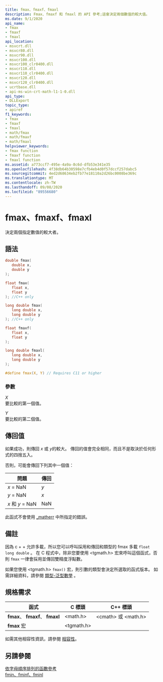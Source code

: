 ```yaml
---
title: fmax、fmaxf、fmaxl
description: Fmax、fmaxf 和 fmaxl 的 API 參考;這會決定兩個數值的較大值。
ms.date: 9/1/2020
api_name:
- fmax
- fmaxf
- fmaxl
api_location:
- msvcrt.dll
- msvcr80.dll
- msvcr90.dll
- msvcr100.dll
- msvcr100_clr0400.dll
- msvcr110.dll
- msvcr110_clr0400.dll
- msvcr120.dll
- msvcr120_clr0400.dll
- ucrtbase.dll
- api-ms-win-crt-math-l1-1-0.dll
api_type:
- DLLExport
topic_type:
- apiref
f1_keywords:
- fmax
- fmaxf
- fmaxl
- math/fmax
- math/fmaxf
- math/fmaxl
helpviewer_keywords:
- fmax function
- fmaxf function
- fmaxl function
ms.assetid: a773ccf7-495e-4a9a-8c6d-dfb53e341e35
ms.openlocfilehash: 4f38db64b30598e7cfb4eb4d0f57dccf257dabc5
ms.sourcegitcommit: 4ed2d68634eb2fb77e18110a2d26bc0008be369c
ms.translationtype: MT
ms.contentlocale: zh-TW
ms.lasthandoff: 09/08/2020
ms.locfileid: "89556680"
---
```

# <a name="fmax-fmaxf-fmaxl"></a>fmax、fmaxf、fmaxl

決定兩個指定數值的較大者。

## <a name="syntax"></a>語法

```C
double fmax(
   double x,
   double y
);

float fmax(
   float x,
   float y
); //C++ only

long double fmax(
   long double x,
   long double y
); //C++ only

float fmaxf(
   float x,
   float y
);

long double fmaxl(
   long double x,
   long double y
);

#define fmax(X, Y) // Requires C11 or higher
```

### <a name="parameters"></a>參數

*X*\
要比較的第一個值。

*Y*\
要比較的第二個值。

## <a name="return-value"></a>傳回值

如果成功，則傳回 *x* 或 *y*的較大。 傳回的值會完全相同，而且不是取決於任何形式的四捨五入。

否則，可能會傳回下列其中一個值：

|問題|傳回|
|-----------|------------|
|*x* = NaN|*y*|
|*y* = NaN|*x*|
|*x* 和 *y* = NaN|NaN|

此函式不會使用 [_matherr](matherr.md) 中所指定的錯誤。

## <a name="remarks"></a>備註

因為 c + + 允許多載，所以您可以呼叫採用和傳回和類型的 fmax 多載 `float` `long double` 。 在 C 程式中，除非您要使用 \<tgmath.h> 宏來呼叫這個函式，否則 `fmax` 一律會採用並傳回雙精度浮點數。

如果您使用 \<tgmath.h> `fmax()` 宏，則引數的類型會決定所選取的函式版本。 如需詳細資料，請參閱 [類型-泛型數學](../../c-runtime-library/tgmath.md) 。

## <a name="requirements"></a>規格需求

|函式|C 標頭|C++ 標頭|
|--------------|--------------|------------------|
|**fmax**、 **fmaxf**、 **fmaxl**|\<math.h>|\<cmath> 或 \<math.h>|
|**fmax** 宏 | \<tgmath.h> ||

如需其他相容性資訊，請參閱 [相容性](../../c-runtime-library/compatibility.md)。

## <a name="see-also"></a>另請參閱

[依字母順序排列的函數參考](crt-alphabetical-function-reference.md)<br/>
[fmin、fminf、fminl](fmin-fminf-fminl.md)<br/>
